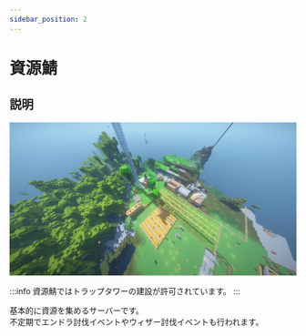 ```yaml
---
sidebar_position: 2
---
```


# 資源鯖

## 説明

![Resource](./img/resource.png)

:::info
資源鯖ではトラップタワーの建設が許可されています。
:::

基本的に資源を集めるサーバーです。  
不定期でエンドラ討伐イベントやウィザー討伐イベントも行われます。  